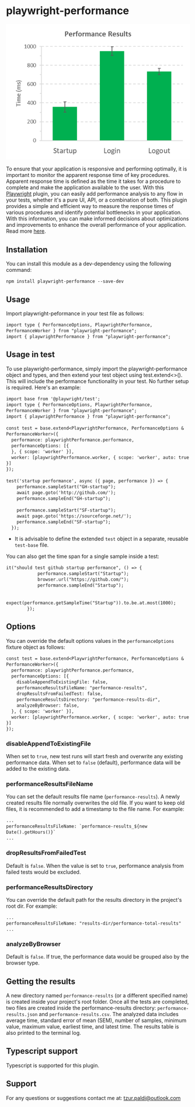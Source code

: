 # playwright-performance

![chart](resources/chart.png)

To ensure that your application is responsive and performing optimally, it is important to monitor the apparent response time of key procedures. Apparent response time is defined as the time it takes for a procedure to complete and make the application available to the user.
With this [Playwright](https://playwright.dev/) plugin, you can easily add performance analysis to any flow in your tests, whether it's a pure UI, API, or a combination of both. This plugin provides a simple and efficient way to measure the response times of various procedures and identify potential bottlenecks in your application. With this information, you can make informed decisions about optimizations and improvements to enhance the overall performance of your application. Read more [here](https://www.linkedin.com/pulse/elevating-your-playwright-tests-plugin-tzur-paldi-phd).

<h2>Installation</h2>

You can install this module as a dev-dependency using the following command:

```
npm install playwright-performance --save-dev
```

<h2>Usage</h2>

Import playwright-peformance in your test file as follows:

```
import type { PerformanceOptions, PlaywrightPerformance, PerformanceWorker } from "playwright-performance";
import { playwrightPerformance } from "playwright-performance";
```

<h2>Usage in test</h2>

To use playwright-performance, simply import the playwright-performance object and types, and then extend your test object using test.extend<>(). This will include the performance functionality in your test. No further setup is required. Here's an example:

```
import base from '@playwright/test';
import type { PerformanceOptions, PlaywrightPerformance, PerformanceWorker } from "playwright-performance";
import { playwrightPerformance } from "playwright-performance";

const test = base.extend<PlaywrightPerformance, PerformanceOptions & PerformanceWorker>({
  performance: playwrightPerformance.performance,
  performanceOptions: [{
  }, { scope: 'worker' }],
  worker: [playwrightPerformance.worker, { scope: 'worker', auto: true }]
});

test('startup performance', async ({ page, performance }) => {
    performance.sampleStart("GH-startup");
    await page.goto('http://github.com/');
    performance.sampleEnd("GH-startup");

    performance.sampleStart("SF-startup");
    await page.goto('https://sourceforge.net/');
    performance.sampleEnd("SF-startup");
  });
```

* It is advisable to define the extended `test` object in a separate, reusable `test-base` file.

You can also get the time span for a single sample inside a test:

```
it("should test github startup performance", () => {
            performance.sampleStart("Startup");
            browser.url("https://github.com/");
            performance.sampleEnd("Startup");

            expect(performance.getSampleTime("Startup")).to.be.at.most(1000);         
        });
```

<h2>Options</h2>

You can override the default options values in the `performanceOptions` fixture object as follows:

```
const test = base.extend<PlaywrightPerformance, PerformanceOptions & PerformanceWorker>({
  performance: playwrightPerformance.performance,
  performanceOptions: [{
    disableAppendToExistingFile: false,
    performanceResultsFileName: "performance-results",
    dropResultsFromFailedTest: false,
    performanceResultsDirectory: "performance-results-dir",
    analyzeByBrowser: false,
  }, { scope: 'worker' }],
  worker: [playwrightPerformance.worker, { scope: 'worker', auto: true }]
});
```

<h3>disableAppendToExistingFile</h3>

When set to `true`, new test runs will start fresh and overwrite any existing performance data.
When set to `false` (default), performance data will be added to the existing data.

<h3>performanceResultsFileName</h3>

You can set the default results file name (`performance-results`).
A newly created results file normally overwrites the old file. If you want to keep old files, it is recommended to add a timestamp to the file name. For example:

```
...
performanceResultsFileName: `performance-results_${new Date().getHours()}`
...
```

<h3>dropResultsFromFailedTest</h3>

Default is `false`. When the value is set to `true`, performance analysis from failed tests would be excluded.

<h3>performanceResultsDirectory</h3>
You can override the default path for the results directory in the project's root dir.
For example:

```
...
performanceResultsFileName: "results-dir/performance-total-results"
...
```

<h3>analyzeByBrowser</h3>

Default is `false`. If true, the performance data would be grouped also by the browser type.

<h2>Getting the results</h2>

A new directory named `performance-results` (or a different specified name) is created inside your project's root folder. Once all the tests are completed, two files are created inside the performance-results directory: `performance-results.json` and `performance-results.csv`. The analyzed data includes average time, standard error of mean (SEM), number of samples, minimum value, maximum value, earliest time, and latest time. The results table is also printed to the terminal log.

<h2>Typescript support</h2>

Typescript is supported for this plugin.

<h2>Support</h2>

For any questions or suggestions contact me at: [tzur.paldi@outlook.com](mailto:tzur.paldi@outlook.com?subjet=Playwright-cleanup%20Support)